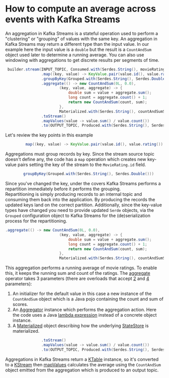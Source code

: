 <!-- title: How to compute an average aggregation with Kafka Streams -->
<!-- description: In this tutorial, learn how to compute an average aggregation like count or sum using Kafka Streams, with step-by-step instructions and supporting code. -->

# How to compute an average across events with Kafka Streams

An aggregation in Kafka Streams is a stateful operation used to perform a "clustering" or "grouping" of values with
the same key.  An aggregation in Kafka Streams may return a different type than the input value.  In our example here
the input value is a `double` but the result is a `CountAndSum` object used later to determine a running average.
You can also use windowing with aggregations to get discrete results per segments of time.

``` java annotate
 builder.stream(INPUT_TOPIC, Consumed.with(Serdes.String(), movieRatingSerde))
                .map((key, value) -> KeyValue.pair(value.id(), value.rating()))
                .groupByKey(Grouped.with(Serdes.String(), Serdes.Double()))
                .aggregate(() -> new CountAndSum(0L, 0.0),
                        (key, value, aggregate) -> {
                            double sum = value + aggregate.sum();
                            long count = aggregate.count() + 1;
                            return new CountAndSum(count, sum);
                        },
                        Materialized.with(Serdes.String(), countAndSumSerde))
                .toStream()
                .mapValues(value -> value.sum() / value.count())
                .to(OUTPUT_TOPIC, Produced.with(Serdes.String(), Serdes.Double()));
```

Let's review the key points in this example

``` java
         map((key, value) -> KeyValue.pair(value.id(), value.rating())
```  

Aggregations must group records by key.  Since the stream source topic doesn't define any, the code has a `map` operation which creates new key-value pairs setting the key of the stream to the `MovieRating.id` field.

``` java
        groupByKey(Grouped.with(Serdes.String(), Serdes.Double()))
```

Since you've changed the key, under the covers Kafka Streams performs a repartition immediately before it performs the grouping.  
Repartitioning is simply producing records to an internal topic and consuming them back into the application.   By producing the records the updated keys land on
the correct partition. Additionally, since the key-value types have changed you need to provide updated `Serde` objects, via the `Grouped` configuration object
to Kafka Streams for the (de)serialization process for the repartitioning.

``` java
.aggregate(() -> new CountAndSum(0L, 0.0),
                        (key, value, aggregate) -> {
                            double sum = value + aggregate.sum();
                            long count = aggregate.count() + 1;
                            return new CountAndSum(count, sum);
                        },
                        Materialized.with(Serdes.String(), countAndSumSerde))

```

This aggregation performs a running average of movie ratings.  To enable this, it keeps the running sum and count of the ratings.  The [aggregate](https://javadoc.io/static/org.apache.kafka/kafka-streams/3.6.0/org/apache/kafka/streams/kstream/KGroupedStream.html#aggregate-org.apache.kafka.streams.kstream.Initializer-org.apache.kafka.streams.kstream.Aggregator-org.apache.kafka.streams.kstream.Materialized-) operator takes 3 parameters (there are overloads that accept [2](https://javadoc.io/static/org.apache.kafka/kafka-streams/3.6.0/org/apache/kafka/streams/kstream/KGroupedStream.html#aggregate-org.apache.kafka.streams.kstream.Initializer-org.apache.kafka.streams.kstream.Aggregator-) and [4](https://javadoc.io/static/org.apache.kafka/kafka-streams/3.6.0/org/apache/kafka/streams/kstream/KGroupedStream.html#aggregate-org.apache.kafka.streams.kstream.Initializer-org.apache.kafka.streams.kstream.Aggregator-org.apache.kafka.streams.kstream.Named-org.apache.kafka.streams.kstream.Materialized-) parameters):

1. An initializer for the default value in this case a new instance of the `CountAndSum` object which is a Java pojo containing the count and sum of scores.
2. An [Aggregator](https://javadoc.io/static/org.apache.kafka/kafka-streams/3.6.0/org/apache/kafka/streams/kstream/Aggregator.html) instance which performs the aggregation action.  Here the code uses a Java [lambda expression](https://docs.oracle.com/javase/tutorial/java/javaOO/lambdaexpressions.html) instead of a concrete object instance.
3. A [Materialized](https://javadoc.io/static/org.apache.kafka/kafka-streams/3.6.0/org/apache/kafka/streams/kstream/Materialized.html) object describing how the underlying [StateStore](https://javadoc.io/static/org.apache.kafka/kafka-streams/3.6.0/org/apache/kafka/streams/processor/StateStore.html) is materialized.

``` java
                .toStream()
                .mapValues(value -> value.sum() / value.count())
                .to(OUTPUT_TOPIC, Produced.with(Serdes.String(), Serdes.Double()));

```
Aggregations in Kafka Streams return a [KTable](https://javadoc.io/static/org.apache.kafka/kafka-streams/3.6.0/org/apache/kafka/streams/kstream/KTable.html) instance, so it's converted to a [KStream](https://javadoc.io/static/org.apache.kafka/kafka-streams/3.6.0/org/apache/kafka/streams/kstream/KStream.html) then [mapValues](https://javadoc.io/static/org.apache.kafka/kafka-streams/3.6.0/org/apache/kafka/streams/kstream/KStream.html#mapValues-org.apache.kafka.streams.kstream.ValueMapper-) calculates the average using the `CountAndSum` object emitted from the aggregation which is produced to an output topic. 
